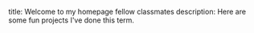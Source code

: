 
title: Welcome to my homepage fellow classmates
description: Here are some fun projects I've done this term.
